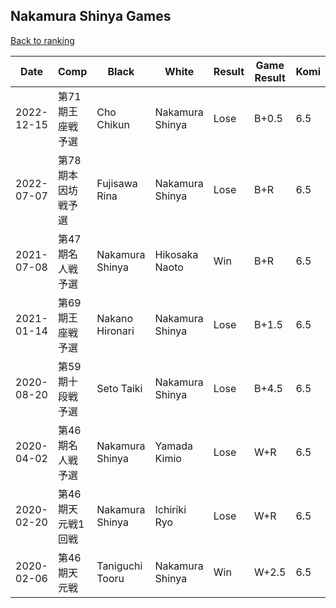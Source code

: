 ## Nakamura Shinya Games

[Back to ranking](../../index.md)




| **Date** | **Comp** | **Black** | **White** | **Result** | **Game Result** | **Komi** | **Rating** | **Diff** | 
| --- | --- | --- | --- | --- | --- | --- | --- | --- |
| 2022-12-15 | 第71期王座戦予選 | Cho Chikun | Nakamura Shinya | Lose | B+0.5 | 6.5 | 2873 | 0 | 
| 2022-07-07 | 第78期本因坊戦予選 | Fujisawa Rina | Nakamura Shinya | Lose | B+R | 6.5 | 2873 | 861 | 
| 2021-07-08 | 第47期名人戦予選 | Nakamura Shinya | Hikosaka Naoto | Win | B+R | 6.5 | 2012 | -269 | 
| 2021-01-14 | 第69期王座戦予選 | Nakano Hironari | Nakamura Shinya | Lose | B+1.5 | 6.5 | 2281 | -363 | 
| 2020-08-20 | 第59期十段戦予選 | Seto Taiki | Nakamura Shinya | Lose | B+4.5 | 6.5 | 2644 | -44 | 
| 2020-04-02 | 第46期名人戦予選 | Nakamura Shinya | Yamada Kimio | Lose | W+R | 6.5 | 2688 | 27 | 
| 2020-02-20 | 第46期天元戦1回戦 | Nakamura Shinya | Ichiriki Ryo | Lose | W+R | 6.5 | 2661 | -165 | 
| 2020-02-06 | 第46期天元戦 | Taniguchi Tooru | Nakamura Shinya | Win | W+2.5 | 6.5 | 2826 | missing |




